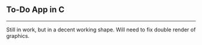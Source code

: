 ## To-Do App in C
---
Still in work, but in a decent working shape. Will need to fix double render of graphics.
